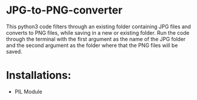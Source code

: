 # JPG-to-PNG-converter
This python3 code filters through an existing folder containing JPG files and converts to PNG files, while saving in a new or existing folder. Run the code through the terminal with the first argument as the name of the JPG folder and the second argument as the folder where that the PNG files will be saved. 

# Installations:
- PIL Module

